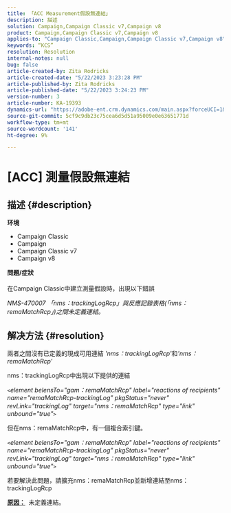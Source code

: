 ```yaml
---
title: 「ACC Measurement假設無連結」
description: 描述
solution: Campaign,Campaign Classic v7,Campaign v8
product: Campaign,Campaign Classic v7,Campaign v8
applies-to: "Campaign Classic,Campaign,Campaign Classic v7,Campaign v8"
keywords: “KCS”
resolution: Resolution
internal-notes: null
bug: false
article-created-by: Zita Rodricks
article-created-date: "5/22/2023 3:23:28 PM"
article-published-by: Zita Rodricks
article-published-date: "5/22/2023 3:24:23 PM"
version-number: 3
article-number: KA-19393
dynamics-url: "https://adobe-ent.crm.dynamics.com/main.aspx?forceUCI=1&pagetype=entityrecord&etn=knowledgearticle&id=94cd3699-b4f8-ed11-8849-6045bd006239"
source-git-commit: 5cf9c9db23c75cea6d5d51a95009e0e63651771d
workflow-type: tm+mt
source-wordcount: '141'
ht-degree: 9%

---
```


# [ACC] 測量假設無連結

## 描述 {#description}

<b>环境</b>
- Campaign Classic
- Campaign
- Campaign Classic v7
- Campaign v8

<b>問題/症狀</b><br><br>在Campaign Classic中建立測量假設時，出現以下錯誤

*NMS-470007 「nms：trackingLogRcp」與反應記錄表格(「nms：remaMatchRcp」)之間未定義連結。*

## 解决方法 {#resolution}


兩者之間沒有已定義的現成可用連結 *&#39;nms：trackingLogRcp&#39;*&#x200B;和&#x200B;*&#39;nms：remaMatchRcp&#39;*

nms：trackingLogRcp中出現以下提供的連結

*`<`element belensTo=&quot;gam：remaMatchRcp&quot; label=&quot;reactions of recipients&quot; name=&quot;remaMatchRcp-trackingLog&quot; pkgStatus=&quot;never&quot; revLink=&quot;trackingLog&quot; target=&quot;nms：remaMatchRcp&quot; type=&quot;link&quot; unbound=&quot;true&quot;`>`*

但在nms：remaMatchRcp中，有一個複合索引鍵。

*`<`element belensTo=&quot;gam：remaMatchRcp&quot; label=&quot;reactions of recipients&quot; name=&quot;remaMatchRcp-trackingLog&quot; pkgStatus=&quot;never&quot; revLink=&quot;trackingLog&quot; target=&quot;nms：remaMatchRcp&quot; type=&quot;link&quot; unbound=&quot;true&quot;`>`*

若要解決此問題，請擴充nms：remaMatchRcp並新增連結至nms：trackingLogRcp



<b><u>原因：</u></b>  未定義連結。
